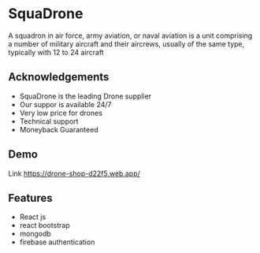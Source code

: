 # SquaDrone

A squadron in air force, army aviation, or naval aviation is a unit comprising a number of military aircraft and their aircrews, usually of the same type, typically with 12 to 24 aircraft

## Acknowledgements

- SquaDrone is the leading Drone supplier
- Our suppor is available 24/7
- Very low price for drones
- Technical support
- Moneyback Guaranteed

## Demo

Link https://drone-shop-d22f5.web.app/

## Features

- React js
- react bootstrap
- mongodb
- firebase authentication
